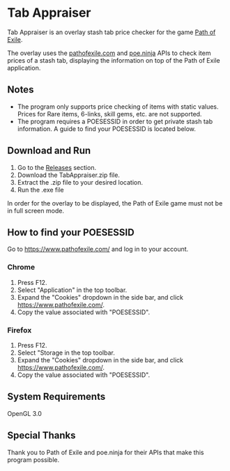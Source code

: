 # Tab Appraiser
Tab Appraiser is an overlay stash tab price checker for the game [Path of Exile](https://www.pathofexile.com/).

The overlay uses the [pathofexile.com](https://www.pathofexile.com/) and [poe.ninja](poe.ninja) APIs to check item prices of a stash tab, displaying the information on top of the Path of Exile application.

## Notes
- The program only supports price checking of items with static values. Prices for Rare items, 6-links, skill gems, etc. are not supported.
- The program requires a POESESSID in order to get private stash tab information. A guide to find your POESESSID is located below.
 
## Download and Run
1. Go to the [Releases](https://github.com/Nickswoboda/tab-appraiser/releases) section.
2. Download the TabAppraiser.zip file.
3. Extract the .zip file to your desired location.
4. Run the .exe file

In order for the overlay to be displayed, the Path of Exile game must not be in full screen mode.

## How to find your POESESSID
Go to https://www.pathofexile.com/ and log in to your account.
### Chrome
1. Press F12.
2. Select "Application" in the top toolbar.
3. Expand the "Cookies" dropdown in the side bar, and click https://www.pathofexile.com/.
4. Copy the value associated with "POESESSID".
### Firefox
1. Press F12.
2. Select "Storage in the top toolbar.
3. Expand the "Cookies" dropdown in the side bar, and click https://www.pathofexile.com/.
4. Copy the value associated with "POESESSID".


## System Requirements
OpenGL 3.0

## Special Thanks
Thank you to Path of Exile and poe.ninja for their APIs that make this program possible.
